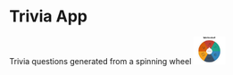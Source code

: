 # Trivia App

Trivia questions generated from a spinning wheel
<img src="trivia.png" height="50" />
